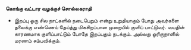 **கொங்கு வட்டார வழக்குச் சொல்லகராதி**
- இறப்பு ஒரு சில நாட்களில் நடைபெறும் என்று உறுதியாகும் போது அவர்களை தலைக்கு எண்ணெய் தேய்த்து மிகசிறப்பான முறையில் குளிப் பாட்டுவர். வயதின் காரணமாக குளிப்பாட்டும் போதே இறப்பதும் நடக்கும். அல்லது ஓரிருநாளில் மரணம் சம்பவிக்கும்.


